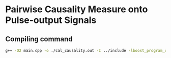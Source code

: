# Pairwise Causality Measure onto Pulse-output Signals

## Compiling command

```bash
g++ -O2 main.cpp -o ./cal_causality.out -I ../include -lboost_program_options
```